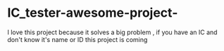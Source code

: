 # IC_tester-awesome-project-
I love this project because it solves a big problem , if you have an IC and don't know it's name or ID this project  is coming
